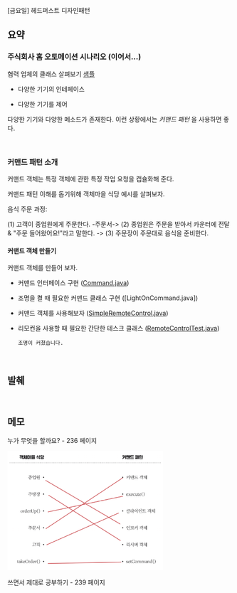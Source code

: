 [금요일] 헤드퍼스트 디자인패턴

## 요약

### 주식회사 홈 오토메이션 시나리오 (이어서...)

협력 업체의 클래스 살펴보기 [샘플](../../headfirst-designpatterns/CommandPattern/HomeAutomationSample/src/)

* 다양한 기기의 인테페이스

* 다양한 기기를 제어

다양한 기기와 다양한 메소드가 존재한다. 이런 상황에서는 _커맨드 패턴_ 을 사용하면 좋다.

</br>

### 커맨드 패턴 소개

커맨드 객체는 특정 객체에 관한 특정 작업 요청을 캡슐화해 준다.

커맨드 패턴 이해를 돕기위해 객체마을 식당 예시를 살펴보자.

음식 주문 과정:

(1) 고객이 종업원에게 주문한다. -주문서-> (2) 종업원은 주문을 받아서 카운터에 전달 & "주문 들어왔어요!"라고 말한다. -> (3) 주문장이 주문대로 음식을 준비한다.

#### 커맨드 객체 만들기

커맨드 객체를 만들어 보자.

* 커맨드 인터페이스 구현 ([Command.java]())

* 조명을 켤 때 필요한 커맨드 클래스 구현 ([LightOnCommand.java])

* 커맨드 객체를 사용해보자 ([SimpleRemoteControl.java]())

* 리모컨을 사용할 때 필요한 간단한 테스크 클래스 ([RemoteControlTest.java]())

    ```
    조명이 커졌습니다.
    ```


</br>

## 발췌

</br>

## 메모

누가 무엇을 할까요? - 236 페이지

<img src="../../images/HFDP_236pg_%EB%88%84%EA%B0%80%EB%AC%B4%EC%97%87%EC%9D%84%ED%95%A0%EA%B9%8C%EC%9A%94.png" width="350" alt="누가 무엇을 할까요?">

쓰면서 제대로 공부하기 - 239 페이지